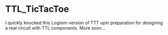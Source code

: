 # TTL_TicTacToe
I quickly knocked this Logisim version of TTT upin preparation for designing a real circuit with TTL components. More soon...
